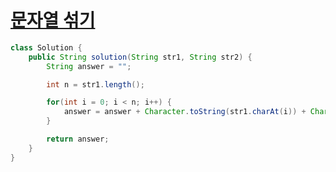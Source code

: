 # [문자열 섞기](https://school.programmers.co.kr/learn/courses/30/lessons/181942)
```java
class Solution {
    public String solution(String str1, String str2) {
        String answer = "";

        int n = str1.length();

        for(int i = 0; i < n; i++) {
            answer = answer + Character.toString(str1.charAt(i)) + Character.toString(str2.charAt(i));
        }

        return answer;
    }
}
```